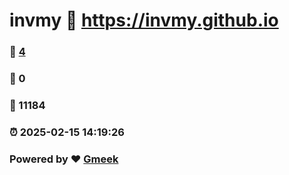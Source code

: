 # invmy :link: https://invmy.github.io 
### :page_facing_up: [4](https://invmy.github.io/tag.html) 
### :speech_balloon: 0 
### :hibiscus: 11184 
### :alarm_clock: 2025-02-15 14:19:26 
### Powered by :heart: [Gmeek](https://github.com/Meekdai/Gmeek)
